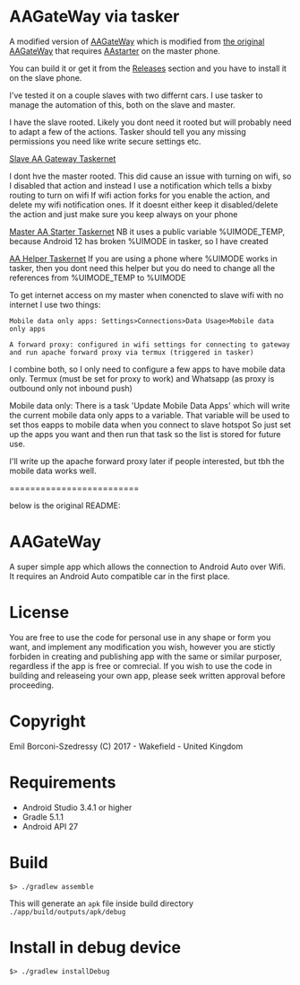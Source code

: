 # AAGateWay via tasker

A modified version of [AAGateWay](https://github.com/olivluca/AAGateWay) which is modified from [the original AAGateWay](https://github.com/borconi/AAGateWay) that requires [AAstarter](https://github.com/north3221/AAstarter) on the master phone.

You can build it or get it from the [Releases](https://github.com/north3221/AAGateWay/releases) section and you have to install it on the slave phone.

I've tested it on a couple slaves with two differnt cars. I use tasker to manage the automation of this, both on the slave and master.

I have the slave rooted. Likely you dont need it rooted but will probably need to adapt a few of the actions. Tasker should tell you any missing permissions you need like write secure settings etc.

[Slave AA Gateway Taskernet](https://taskernet.com/shares/?user=AS35m8nqYTffEdExZ6ozF%2BBQfM24JDN5ykKGTNXQJ8EIFoh9D8HPiE1OzO69y84JwUDw5TlK&id=Project%3AAAGateway-tcp)

I dont hve the master rooted. This did cause an issue with turning on wifi, so I disabled that action and instead I use a notification which tells a bixby routing to turn on wifi
If wifi action forks for you enable the action, and delete my wifi notification ones. If it doesnt either keep it disabled/delete the action and just make sure you keep always on your phone

[Master AA Starter Taskernet](https://taskernet.com/shares/?user=AS35m8nqYTffEdExZ6ozF%2BBQfM24JDN5ykKGTNXQJ8EIFoh9D8HPiE1OzO69y84JwUDw5TlK&id=Project%3AAndroidAuto)
NB it uses a public variable %UIMODE_TEMP, because Android 12 has broken %UIMODE in tasker, so I have created

[AA Helper Taskernet](https://taskernet.com/shares/?user=AS35m8nqYTffEdExZ6ozF%2BBQfM24JDN5ykKGTNXQJ8EIFoh9D8HPiE1OzO69y84JwUDw5TlK&id=Project%3AAA+Helper)
If you are using a phone where %UIMODE works in tasker, then you dont need this helper but you do need to change all the references from %UIMODE_TEMP to %UIMODE

To get internet access on my master when conencted to slave wifi with no internet I use two things:
	
	Mobile data only apps: Settings>Connections>Data Usage>Mobile data only apps
	
	A forward proxy: configured in wifi settings for connecting to gateway and run apache forward proxy via termux (triggered in tasker)

I combine both, so I only need to configure a few apps to have mobile data only. Termux (must be set for proxy to work) and Whatsapp (as proxy is outbound only not inbound push)

Mobile data only: There is a task 'Update Mobile Data Apps' which will write the current mobile data only apps to a variable. That variable will be used to set thos eapps to mobile data when you connect to slave hotspot
So just set up the apps you want and then run that task so the list is stored for future use.

I'll write up the apache forward proxy later if people interested, but tbh the mobile data works well. 

=========================


below is the original README:

# AAGateWay

A super simple app which allows the connection to Android Auto over Wifi. It requires an Android Auto compatible car in the first place.

# License

You are free to use the code for personal use in any shape or form you want, and implement any modification you wish, however you are stictly forbiden in creating and publishing app with the same or similar purposer, regardless if the app is free or comrecial. If you wish to use the code in building and releaseing your own app, please seek written approval before proceeding.

# Copyright
Emil Borconi-Szedressy (C) 2017 - Wakefield - United Kingdom

# Requirements

* Android Studio 3.4.1 or higher
* Gradle 5.1.1
* Android API 27


# Build 

```
$> ./gradlew assemble 
```

This will generate an `apk` file inside build directory `./app/build/outputs/apk/debug`

# Install in debug device

```
$> ./gradlew installDebug
```
